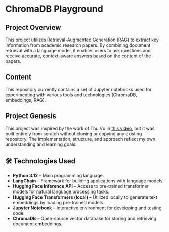 # ChromaDB Playground

## Project Overview

This project utilizes Retrieval-Augmented Generation (RAG) to extract key information from academic research papers. By combining document retrieval with a language model, it enables users to ask questions and receive accurate, context-aware answers based on the content of the papers.

## Content

This repository currently contains a set of Jupyter notebooks used for experimenting with various tools and technologies (ChromaDB, embeddings, RAG).

## Project Genesis

This project was inspired by the work of Thu Vu in [this video](https://www.youtube.com/watch?v=EFUE4DHiAPM), but it was built entirely from scratch without cloning or copying any existing repository. The implementation, structure, and approach reflect my own understanding and learning goals.

## 🛠 Technologies Used

- **Python 3.12** – Main programming language.
- **LangChain** – Framework for building applications with language models.
- **Hugging Face Inference API** – Access to pre-trained transformer models for natural language processing tasks.
- **Hugging Face Transformers (local)** – Utilized locally to generate text embeddings by loading pre-trained models.
- **Jupyter Notebook** – Interactive environment for developing and testing code.
- **ChromaDB** – Open-source vector database for storing and retrieving document embeddings.


